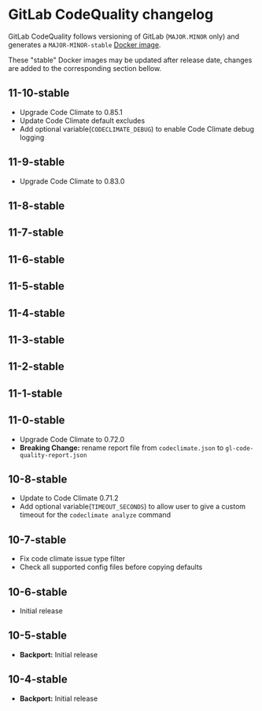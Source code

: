# GitLab CodeQuality changelog

GitLab CodeQuality follows versioning of GitLab (`MAJOR.MINOR` only) and generates a `MAJOR-MINOR-stable` [Docker image](https://gitlab.com/gitlab-org/security-products/codequality/container_registry).

These "stable" Docker images may be updated after release date, changes are added to the corresponding section bellow.

## 11-10-stable
- Upgrade Code Climate to 0.85.1
- Update Code Climate default excludes
- Add optional variable(`CODECLIMATE_DEBUG`) to enable Code Climate debug logging

## 11-9-stable
- Upgrade Code Climate to 0.83.0

## 11-8-stable

## 11-7-stable

## 11-6-stable

## 11-5-stable

## 11-4-stable

## 11-3-stable

## 11-2-stable

## 11-1-stable

## 11-0-stable
- Upgrade Code Climate to 0.72.0
- **Breaking Change:** rename report file from `codeclimate.json` to `gl-code-quality-report.json`

## 10-8-stable
- Update to Code Climate 0.71.2
- Add optional variable(`TIMEOUT_SECONDS`) to allow user to give a custom timeout for the `codeclimate analyze` command

## 10-7-stable
- Fix code climate issue type filter
- Check all supported config files before copying defaults

## 10-6-stable
- Initial release

## 10-5-stable
- **Backport:** Initial release

## 10-4-stable
- **Backport:** Initial release
